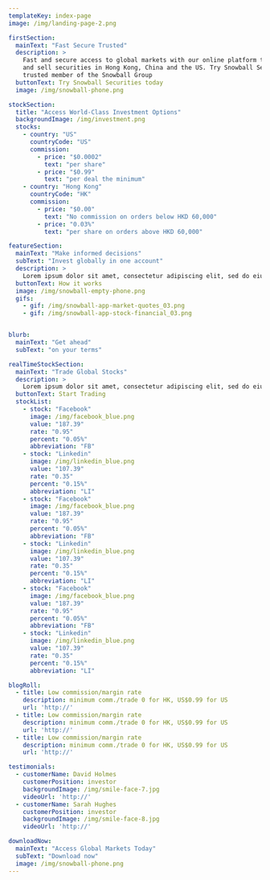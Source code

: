 ```yaml
---
templateKey: index-page
image: /img/landing-page-2.png

firstSection:
  mainText: "Fast Secure Trusted"
  description: >
    Fast and secure access to global markets with our online platform that allows you to buy
    and sell securities in Hong Kong, China and the US. Try Snowball Securities today - a
    trusted member of the Snowball Group
  buttonText: Try Snowball Securities today
  image: /img/snowball-phone.png

stockSection:
  title: "Access World-Class Investment Options"
  backgroundImage: /img/investment.png
  stocks:
    - country: "US"
      countryCode: "US"
      commission:
        - price: "$0.0002"
          text: "per share"
        - price: "$0.99"
          text: "per deal the minimum"
    - country: "Hong Kong"
      countryCode: "HK"
      commission:
        - price: "$0.00"
          text: "No commission on orders below HKD 60,000"
        - price: "0.03%"
          text: "per share on orders above HKD 60,000"

featureSection:
  mainText: "Make informed decisions"
  subText: "Invest globally in one account"
  description: >
    Lorem ipsum dolor sit amet, consectetur adipiscing elit, sed do eiusmod tempor. Excepteur sintticus occaecat cupidatat non proident, sunt in culpa qui officia deserunt mollit anim id est laborum.
  buttonText: How it works
  image: /img/snowball-empty-phone.png
  gifs:
    - gif: /img/snowball-app-market-quotes_03.png
    - gif: /img/snowball-app-stock-financial_03.png


blurb:
  mainText: "Get ahead"
  subText: "on your terms"

realTimeStockSection:
  mainText: "Trade Global Stocks"
  description: >
    Lorem ipsum dolor sit amet, consectetur adipiscing elit, sed do eiusmod tempor. Excepteur sintticus occaecat cupidatat non proident, sunt in culpa qui officia deserunt mollit anim id est laborum.
  buttonText: Start Trading
  stockList:
    - stock: "Facebook"
      image: /img/facebook_blue.png
      value: "187.39"
      rate: "0.95"
      percent: "0.05%"
      abbreviation: "FB"
    - stock: "Linkedin"
      image: /img/linkedin_blue.png
      value: "107.39"
      rate: "0.35"
      percent: "0.15%"
      abbreviation: "LI"
    - stock: "Facebook"
      image: /img/facebook_blue.png
      value: "187.39"
      rate: "0.95"
      percent: "0.05%"
      abbreviation: "FB"
    - stock: "Linkedin"
      image: /img/linkedin_blue.png
      value: "107.39"
      rate: "0.35"
      percent: "0.15%"
      abbreviation: "LI"
    - stock: "Facebook"
      image: /img/facebook_blue.png
      value: "187.39"
      rate: "0.95"
      percent: "0.05%"
      abbreviation: "FB"
    - stock: "Linkedin"
      image: /img/linkedin_blue.png
      value: "107.39"
      rate: "0.35"
      percent: "0.15%"
      abbreviation: "LI"

blogRoll:
  - title: Low commission/margin rate
    description: minimum comm./trade 0 for HK, US$0.99 for US
    url: 'http://'
  - title: Low commission/margin rate
    description: minimum comm./trade 0 for HK, US$0.99 for US
    url: 'http://'
  - title: Low commission/margin rate
    description: minimum comm./trade 0 for HK, US$0.99 for US
    url: 'http://'

testimonials:
  - customerName: David Holmes
    customerPosition: investor
    backgroundImage: /img/smile-face-7.jpg
    videoUrl: 'http://'
  - customerName: Sarah Hughes
    customerPosition: investor
    backgroundImage: /img/smile-face-8.jpg
    videoUrl: 'http://'

downloadNow:
  mainText: "Access Global Markets Today"
  subText: "Download now"
  image: /img/snowball-phone.png
---
```


